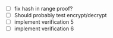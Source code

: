 - [ ] fix hash in range proof?
- [ ] Should probably test encrypt/decrypt
- [ ] implement verification 5
- [ ] implement verification 6